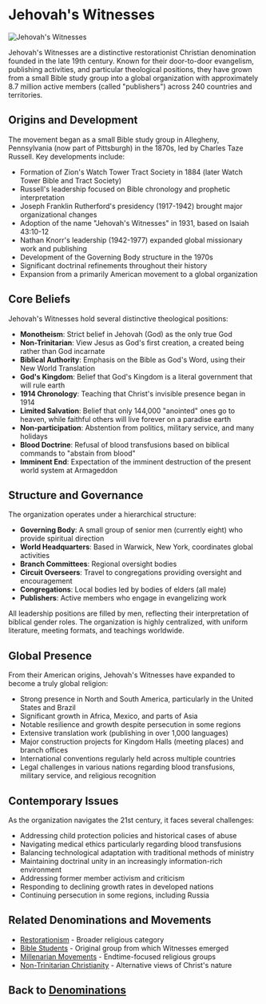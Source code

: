 # Jehovah's Witnesses

![Jehovah's Witnesses](../../images/jehovahs_witnesses.jpg)

Jehovah's Witnesses are a distinctive restorationist Christian denomination founded in the late 19th century. Known for their door-to-door evangelism, publishing activities, and particular theological positions, they have grown from a small Bible study group into a global organization with approximately 8.7 million active members (called "publishers") across 240 countries and territories.

## Origins and Development

The movement began as a small Bible study group in Allegheny, Pennsylvania (now part of Pittsburgh) in the 1870s, led by Charles Taze Russell. Key developments include:

- Formation of Zion's Watch Tower Tract Society in 1884 (later Watch Tower Bible and Tract Society)
- Russell's leadership focused on Bible chronology and prophetic interpretation
- Joseph Franklin Rutherford's presidency (1917-1942) brought major organizational changes
- Adoption of the name "Jehovah's Witnesses" in 1931, based on Isaiah 43:10-12
- Nathan Knorr's leadership (1942-1977) expanded global missionary work and publishing
- Development of the Governing Body structure in the 1970s
- Significant doctrinal refinements throughout their history
- Expansion from a primarily American movement to a global organization

## Core Beliefs

Jehovah's Witnesses hold several distinctive theological positions:

- **Monotheism**: Strict belief in Jehovah (God) as the only true God
- **Non-Trinitarian**: View Jesus as God's first creation, a created being rather than God incarnate
- **Biblical Authority**: Emphasis on the Bible as God's Word, using their New World Translation
- **God's Kingdom**: Belief that God's Kingdom is a literal government that will rule earth
- **1914 Chronology**: Teaching that Christ's invisible presence began in 1914
- **Limited Salvation**: Belief that only 144,000 "anointed" ones go to heaven, while faithful others will live forever on a paradise earth
- **Non-participation**: Abstention from politics, military service, and many holidays
- **Blood Doctrine**: Refusal of blood transfusions based on biblical commands to "abstain from blood"
- **Imminent End**: Expectation of the imminent destruction of the present world system at Armageddon

## Structure and Governance

The organization operates under a hierarchical structure:

- **Governing Body**: A small group of senior men (currently eight) who provide spiritual direction
- **World Headquarters**: Based in Warwick, New York, coordinates global activities
- **Branch Committees**: Regional oversight bodies
- **Circuit Overseers**: Travel to congregations providing oversight and encouragement
- **Congregations**: Local bodies led by bodies of elders (all male)
- **Publishers**: Active members who engage in evangelizing work

All leadership positions are filled by men, reflecting their interpretation of biblical gender roles. The organization is highly centralized, with uniform literature, meeting formats, and teachings worldwide.

## Global Presence

From their American origins, Jehovah's Witnesses have expanded to become a truly global religion:

- Strong presence in North and South America, particularly in the United States and Brazil
- Significant growth in Africa, Mexico, and parts of Asia
- Notable resilience and growth despite persecution in some regions
- Extensive translation work (publishing in over 1,000 languages)
- Major construction projects for Kingdom Halls (meeting places) and branch offices
- International conventions regularly held across multiple countries
- Legal challenges in various nations regarding blood transfusions, military service, and religious recognition

## Contemporary Issues

As the organization navigates the 21st century, it faces several challenges:

- Addressing child protection policies and historical cases of abuse
- Navigating medical ethics particularly regarding blood transfusions
- Balancing technological adaptation with traditional methods of ministry
- Maintaining doctrinal unity in an increasingly information-rich environment
- Addressing former member activism and criticism
- Responding to declining growth rates in developed nations
- Continuing persecution in some regions, including Russia

## Related Denominations and Movements

- [Restorationism](./restorationism.md) - Broader religious category
- [Bible Students](../history/bible_student_movement.md) - Original group from which Witnesses emerged
- [Millenarian Movements](../beliefs/millennial_views.md) - Endtime-focused religious groups
- [Non-Trinitarian Christianity](../beliefs/christology.md) - Alternative views of Christ's nature

## Back to [Denominations](./README.md)
